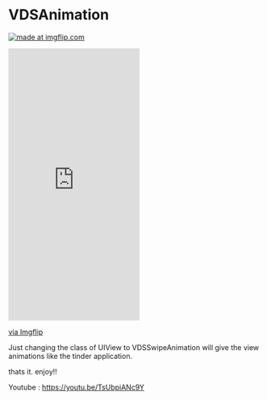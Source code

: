 # VDSAnimation

<a href="https://imgflip.com/embed/4joft4"><img src="https://imgflip.com/gif/4joft4" title="made at imgflip.com"/></a>

<div style="width:260px;max-width:100%;"><div style="height:0;padding-bottom:208.08%;position:relative;"><iframe width="260" height="541" style="position:absolute;top:0;left:0;width:100%;height:100%;" frameBorder="0" src="https://imgflip.com/embed/4joft4"></iframe></div><p><a href="https://imgflip.com/gif/4joft4">via Imgflip</a></p></div>


Just changing the class of UIView to VDSSwipeAnimation will give the view animations like the tinder application.

thats it. enjoy!!

Youtube : https://youtu.be/TsUbpiANc9Y
